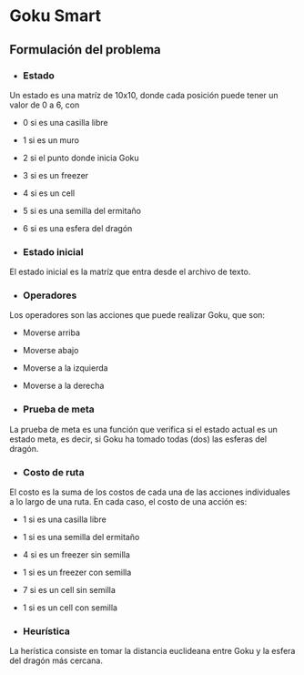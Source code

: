 # Goku Smart

## Formulación del problema

- ### Estado
Un estado es una matríz de 10x10, donde cada posición puede tener un valor de 0 a 6, con
  - 0 si es una casilla libre
  - 1 si es un muro
  - 2 si el punto donde inicia Goku
  - 3 si es un freezer
  - 4 si es un cell
  - 5 si es una semilla del ermitaño
  - 6 si es una esfera del dragón

- ### Estado inicial
El estado inicial es la matríz que entra desde el archivo de texto.

- ### Operadores
Los operadores son las acciones que puede realizar Goku, que son:
  - Moverse arriba
  - Moverse abajo
  - Moverse a la izquierda
  - Moverse a la derecha

- ### Prueba de meta
La prueba de meta es una función que verifica si el estado actual es un estado meta, es decir, si Goku ha tomado todas (dos) las esferas del dragón.

- ### Costo de ruta
El costo es la suma de los costos de cada una de las acciones individuales a lo largo de una ruta.
En cada caso, el costo de una acción es:
  - 1 si es una casilla libre
  - 1 si es una semilla del ermitaño
  - 4 si es un freezer sin semilla
  - 1 si es un freezer con semilla
  - 7 si es un cell sin semilla
  - 1 si es un cell con semilla

- ### Heurística
La herística consiste en tomar la distancia euclideana entre Goku y la esfera del dragón más cercana.